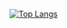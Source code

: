 [![Top Langs](https://github-readme-stats.vercel.app/api/top-langs/?username={xe-pc23}
)](https://github.com/anuraghazra/github-readme-stats)

